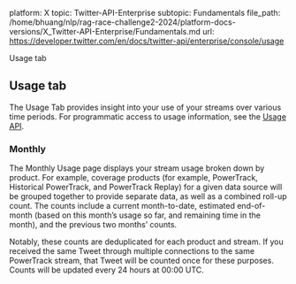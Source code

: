 platform: X
topic: Twitter-API-Enterprise
subtopic: Fundamentals
file_path: /home/bhuang/nlp/rag-race-challenge2-2024/platform-docs-versions/X_Twitter-API-Enterprise/Fundamentals.md
url: https://developer.twitter.com/en/docs/twitter-api/enterprise/console/usage

Usage tab

## Usage tab

The Usage Tab provides insight into your use of your streams over various time periods. For programmatic access to usage information, see the [Usage API](https://developer.twitter.com/en/docs/twitter-api/enterprise/usage-api/overview.html).

### Monthly

The Monthly Usage page displays your stream usage broken down by product. For example, coverage products (for example, PowerTrack, Historical PowerTrack, and PowerTrack Replay) for a given data source will be grouped together to provide separate data, as well as a combined roll-up count. The counts include a current month-to-date, estimated end-of-month (based on this month’s usage so far, and remaining time in the month), and the previous two months’ counts.

Notably, these counts are deduplicated for each product and stream. If you received the same Tweet through multiple connections to the same PowerTrack stream, that Tweet will be counted once for these purposes. Counts will be updated every 24 hours at 00:00 UTC.